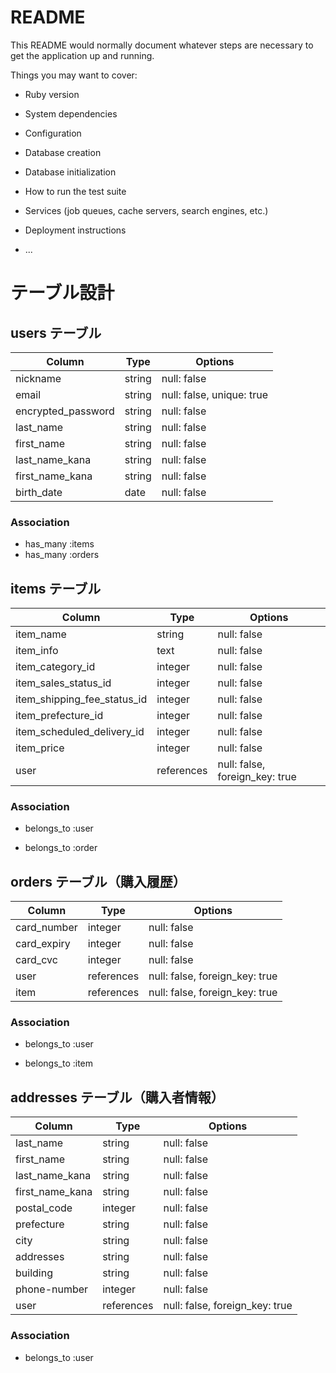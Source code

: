 # README

This README would normally document whatever steps are necessary to get the
application up and running.

Things you may want to cover:

- Ruby version

- System dependencies

- Configuration

- Database creation

- Database initialization

- How to run the test suite

- Services (job queues, cache servers, search engines, etc.)

- Deployment instructions

- ...

# テーブル設計

## users テーブル

| Column             | Type   | Options                   |
| ------------------ | ------ | ------------------------- |
| nickname           | string | null: false               |
| email              | string | null: false, unique: true |
| encrypted_password | string | null: false               |
| last_name          | string | null: false               |
| first_name         | string | null: false               |
| last_name_kana     | string | null: false               |
| first_name_kana    | string | null: false               |
| birth_date         | date   | null: false               |

### Association

- has_many :items
- has_many :orders

## items テーブル

| Column                      | Type       | Options                        |
| --------------------------- | ---------- | ------------------------------ |
| item_name                   | string     | null: false                    |
| item_info                   | text       | null: false                    |
| item_category_id            | integer    | null: false                    |
| item_sales_status_id        | integer    | null: false                    |
| item_shipping_fee_status_id | integer    | null: false                    |
| item_prefecture_id          | integer    | null: false                    |
| item_scheduled_delivery_id  | integer    | null: false                    |
| item_price                  | integer    | null: false                    |
| user                        | references | null: false, foreign_key: true |

<!-- ※item-image は ActiveStorage で実装するため含まない -->

### Association

<!-- # usersテーブルとのアソシエーション -->

- belongs_to :user
<!-- # usersテーブルとのアソシエーション -->
- belongs_to :order

## orders テーブル（購入履歴）

| Column      | Type       | Options                        |
| ----------- | ---------- | ------------------------------ |
| card_number | integer    | null: false                    |
| card_expiry | integer    | null: false                    |
| card_cvc    | integer    | null: false                    |
| user        | references | null: false, foreign_key: true |
| item        | references | null: false, foreign_key: true |

### Association

<!-- # usersテーブルとのアソシエーション -->

- belongs_to :user
<!-- # itemsテーブルとのアソシエーション -->

- belongs_to :item

## addresses テーブル（購入者情報）

| Column          | Type       | Options                        |
| --------------- | ---------- | ------------------------------ |
| last_name       | string     | null: false                    |
| first_name      | string     | null: false                    |
| last_name_kana  | string     | null: false                    |
| first_name_kana | string     | null: false                    |
| postal_code     | integer    | null: false                    |
| prefecture      | string     | null: false                    |
| city            | string     | null: false                    |
| addresses       | string     | null: false                    |
| building        | string     | null: false                    |
| phone-number    | integer    | null: false                    |
| user            | references | null: false, foreign_key: true |

### Association

<!-- # usersテーブルとのアソシエーション -->

- belongs_to :user
